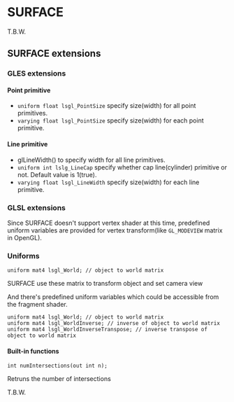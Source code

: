 # SURFACE

T.B.W.

## SURFACE extensions

### GLES extensions

#### Point primitive

* `uniform float lsgl_PointSize` specify size(width) for all point primitives.
* `varying float lsgl_PointSize` specify size(width) for each point primitive.

#### Line primitive

* glLineWidth() to specify width for all line primitives.
* `uniform int lslg_LineCap` specify whether cap line(cylinder) primitive or not. Default value is 1(true).
* `varying float lsgl_LineWidth` specify size(width) for each line primitive.


### GLSL extensions

Since SURFACE doesn't support vertex shader at this time, predefined uniform variables are provided for vertex transform(like `GL_MODEVIEW` matrix in OpenGL).

### Uniforms

```
uniform mat4 lsgl_World; // object to world matrix
``` 

SURFACE use these matrix to transform object and set camera view


And there's predefined uniform variables which could be accessible from the fragment shader.

```
uniform mat4 lsgl_World; // object to world matrix
uniform mat4 lsgl_WorldInverse; // inverse of object to world matrix
uniform mat4 lsgl_WorldInverseTranspose; // inverse transpose of object to world matrix
``` 

#### Built-in functions

```
int numIntersections(out int n);
```

Retruns the number of intersections

T.B.W.
